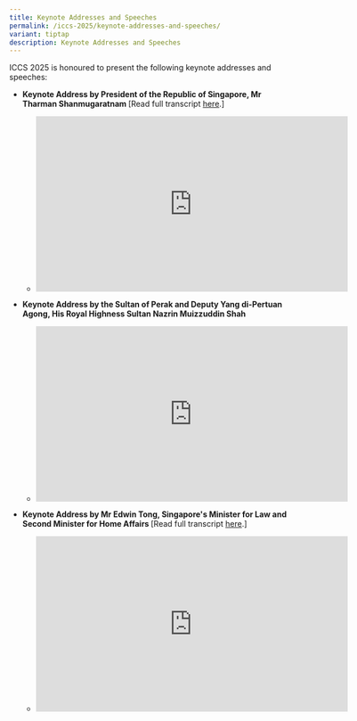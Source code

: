 ```yaml
---
title: Keynote Addresses and Speeches
permalink: /iccs-2025/keynote-addresses-and-speeches/
variant: tiptap
description: Keynote Addresses and Speeches
---
```

<p>ICCS 2025 is honoured to present the following keynote addresses and speeches:</p>
<ul data-tight="true" class="tight">
<li>
<p><strong>Keynote Address by President of the Republic of Singapore, Mr Tharman Shanmugaratnam </strong>[Read
full transcript <a href="https://www.istana.gov.sg/Newsroom/Speeches/2025/06/24/TRANSCRIPT-OF-SPEECH-BY-PRESIDENT-AT-THE-INTERNATIONAL-CONFERENCE-ON-COHESIVE-SOCIETIES-2025" rel="noopener nofollow" target="_blank">here</a>.]</p>
<ul data-tight="true" class="tight">
<li>
<p></p>
<div class="iframe-wrapper">
<iframe height="315" width="560" allowfullscreen="true" frameborder="0" src="https://www.youtube.com/embed/q1qRCWIaPAI?si=ngi4ylN8e0dN8a2H"></iframe>
</div>
</li>
</ul>
</li>
<li>
<p><strong>Keynote Address by the Sultan of Perak and Deputy Yang di-Pertuan Agong, His Royal Highness Sultan Nazrin Muizzuddin Shah</strong>
</p>
<ul data-tight="true" class="tight">
<li>
<p></p>
<div class="iframe-wrapper">
<iframe height="315" width="560" allowfullscreen="true" frameborder="0" src="https://www.youtube.com/embed/EyntfXbSeB8?si=jHqdaBnvOBmEKd7p"></iframe>
</div>
</li>
</ul>
</li>
<li>
<p><strong>Keynote Address by Mr Edwin Tong, Singapore's Minister for Law and Second Minister for Home Affairs </strong>[Read
full transcript <a href="https://www.mlaw.gov.sg/closing-remarks-by-minister-for-law-edwin-tong-at-iccs-2025/" rel="noopener nofollow" target="_blank">here</a>.]</p>
<ul data-tight="true" class="tight">
<li>
<p></p>
<div class="iframe-wrapper">
<iframe height="315" width="560" allowfullscreen="true" frameborder="0" src="https://www.youtube.com/embed/tDqGrqsC1WA?si=FUNMDZIm9wr_43nw"></iframe>
</div>
</li>
</ul>
</li>
</ul>
<p></p>